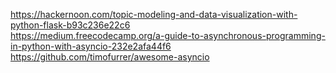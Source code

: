 https://hackernoon.com/topic-modeling-and-data-visualization-with-python-flask-b93c236e22c6  
https://medium.freecodecamp.org/a-guide-to-asynchronous-programming-in-python-with-asyncio-232e2afa44f6  
https://github.com/timofurrer/awesome-asyncio  
